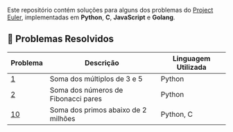 Este repositório contém soluções para alguns dos problemas do [Project Euler](https://projecteuler.net/), implementadas em **Python**, **C**, **JavaScript** e **Golang**.

## 🚀 Problemas Resolvidos

| Problema | Descrição                         | Linguagem Utilizada |
|----------|-----------------------------------|---------------------|
| [1](https://projecteuler.net/problem=1)		| Soma dos múltiplos de 3 e 5            | Python              |
| [2](https://projecteuler.net/problem=2) 	| Soma dos números de Fibonacci pares    | Python              |
| [10](https://projecteuler.net/problem=10)	| Soma dos primos abaixo de 2 milhões    | Python, C           |
